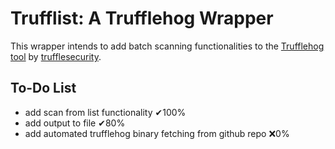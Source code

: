 # Trufflist: A Trufflehog Wrapper
This wrapper intends to add batch scanning functionalities to the [Trufflehog tool](https://github.com/trufflesecurity/trufflehog) by [trufflesecurity](https://github.com/trufflesecurity).

## To-Do List
- add scan from list functionality ✔100%
- add output to file ✔80%
- add automated trufflehog binary fetching from github repo ❌0%
